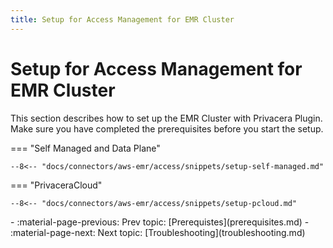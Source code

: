 ```yaml
---
title: Setup for Access Management for EMR Cluster
---
```


# Setup for Access Management for EMR Cluster

This section describes how to set up the EMR Cluster with Privacera Plugin. Make sure you have completed the
prerequisites before you start the setup.

=== "Self Managed and Data Plane"

    --8<-- "docs/connectors/aws-emr/access/snippets/setup-self-managed.md"

=== "PrivaceraCloud"

    --8<-- "docs/connectors/aws-emr/access/snippets/setup-pcloud.md"

<div class="grid cards" markdown>
-   :material-page-previous: Prev topic: [Prerequistes](prerequisites.md)
-   :material-page-next: Next topic: [Troubleshooting](troubleshooting.md)
</div>
